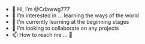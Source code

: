 - 👋 Hi, I’m @Cdawwg777
- 👀 I’m interested in ... learning the ways of the world
- 🌱 I’m currently learning at the beginning stages
- 💞️ I’m looking to collaborate on any projects
- 📫 How to reach me ... 📧

<!---
Cdawwg777/Cdawwg777 is a ✨ special ✨ repository because its `README.md` (this file) appears on your GitHub profile.
You can click the Preview link to take a look at your changes.
--->
